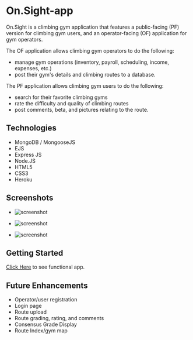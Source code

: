 # On.Sight-app

On.Sight is a climbing gym application that features a public-facing (PF) version for climbing gym users, and an operator-facing (OF) application for gym operators. 

The OF application allows climbing gym operators to do the following:

- manage gym operations (inventory, payroll, scheduling, income, expenses, etc.) 
- post their gym's details and climbing routes to a database. 

The PF application allows climbing gym users to do the following:

- search for their favorite climbing gyms
- rate the difficulty and quality of climbing routes 
- post comments, beta, and pictures relating to the route.

## Technologies
- MongoDB / MongooseJS
- EJS
- Express JS
- Node.JS
- HTML5
- CSS3
- Heroku

## Screenshots

- ![screenshot](images/screen-shot-landing-page.png)

  
- ![screenshot](images/)

- ![screenshot](images/screen-shot-definition.png)

## Getting Started
[Click Here](https:) to see functional app.

## Future Enhancements
- Operator/user registration
- Login page
- Route upload
- Route grading, rating, and comments
- Consensus Grade Display
- Route Index/gym map